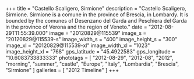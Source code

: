 +++
title = "Castello Scaligero, Sirmione"
description = "Castello Scaligero, Sirmione. Sirmione is a comune in the province of Brescia, in Lombardy. It is bounded by the comunes of Desenzano del Garda and Peschiera del Garda in the province of Verona and the region of Veneto."
date = "2012-08-29T11:55:39.000"
image = "20120829@115539"
image_s = "20120829@115539-s"
image_width_s = "400"
image_height_s = "300"
image_xl = "20120829@115539-xl"
image_width_xl = "1023"
image_height_xl = "768"
gps_latitude = "45.4922583"
gps_longitude = "10.6083733833333"
phototags = [ "2012-08-29", "2012-08", "2012", "morning", "summer", "castle", "Europe", "Italy", "Lombardia", "Brescia", "Sirmione" ]
galleries = [ "2012 Timeline" ]
+++
